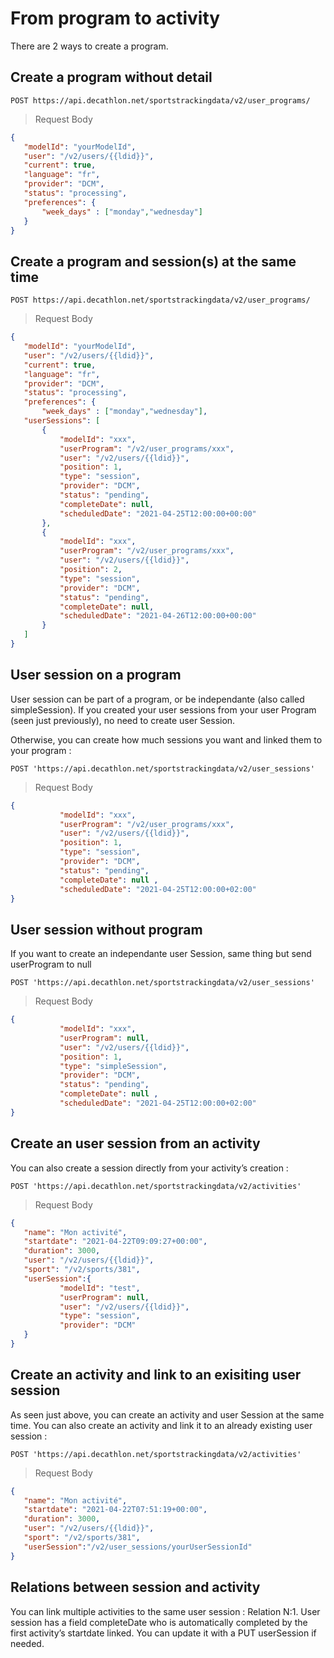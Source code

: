 # From program to activity

There are 2 ways to create a program.

## Create a program without detail

`POST https://api.decathlon.net/sportstrackingdata/v2/user_programs/`

> Request Body

```json
{
   "modelId": "yourModelId",
   "user": "/v2/users/{{ldid}}",
   "current": true,
   "language": "fr",
   "provider": "DCM",
   "status": "processing",
   "preferences": {
       "week_days" : ["monday","wednesday"]
   }
}
```
 
## Create a program and session(s) at the same time

`POST https://api.decathlon.net/sportstrackingdata/v2/user_programs/`

> Request Body

```json
{
   "modelId": "yourModelId",
   "user": "/v2/users/{{ldid}}",
   "current": true,
   "language": "fr",
   "provider": "DCM",
   "status": "processing",
   "preferences": {
       "week_days" : ["monday","wednesday"],
   "userSessions": [
       {
           "modelId": "xxx",
           "userProgram": "/v2/user_programs/xxx",
           "user": "/v2/users/{{ldid}}",
           "position": 1,
           "type": "session",
           "provider": "DCM",
           "status": "pending",
           "completeDate": null,
           "scheduledDate": "2021-04-25T12:00:00+00:00"
       },
       {
           "modelId": "xxx",
           "userProgram": "/v2/user_programs/xxx",
           "user": "/v2/users/{{ldid}}",
           "position": 2,
           "type": "session",
           "provider": "DCM",
           "status": "pending",
           "completeDate": null,
           "scheduledDate": "2021-04-26T12:00:00+00:00"
       }
   ]
}
```
 
## User session on a program

User session can be part of a program, or be independante (also called simpleSession).
If you created your user sessions from your user Program (seen just previously), no need to create user Session.

Otherwise, you can create how much sessions you want and linked them to your program :


`POST 'https://api.decathlon.net/sportstrackingdata/v2/user_sessions'`

> Request Body

```json
{
           "modelId": "xxx",
           "userProgram": "/v2/user_programs/xxx",
           "user": "/v2/users/{{ldid}}",
           "position": 1,
           "type": "session",
           "provider": "DCM",
           "status": "pending",
           "completeDate": null ,
           "scheduledDate": "2021-04-25T12:00:00+02:00"
}
```


## User session without program

If you want to create an independante user Session, same thing but send userProgram to null

`POST 'https://api.decathlon.net/sportstrackingdata/v2/user_sessions'`

> Request Body

```json
{
           "modelId": "xxx",
           "userProgram": null,
           "user": "/v2/users/{{ldid}}",
           "position": 1,
           "type": "simpleSession",
           "provider": "DCM",
           "status": "pending",
           "completeDate": null ,
           "scheduledDate": "2021-04-25T12:00:00+02:00"
}
```


## Create an user session from an activity

You can also create a session directly from your activity’s creation :

`POST 'https://api.decathlon.net/sportstrackingdata/v2/activities'`

> Request Body

```json
{
   "name": "Mon activité",
   "startdate": "2021-04-22T09:09:27+00:00",
   "duration": 3000,
   "user": "/v2/users/{{ldid}}",
   "sport": "/v2/sports/381",
   "userSession":{
           "modelId": "test",
           "userProgram": null,
           "user": "/v2/users/{{ldid}}",
           "type": "session",
           "provider": "DCM"
   }
}
```


## Create an activity and link to an exisiting user session

As seen just above, you can create an activity and user Session at the same time.
You can also create an activity and link it to an already existing user session :

`POST 'https://api.decathlon.net/sportstrackingdata/v2/activities'`

> Request Body

```json
{
   "name": "Mon activité",
   "startdate": "2021-04-22T07:51:19+00:00",
   "duration": 3000,
   "user": "/v2/users/{{ldid}}",
   "sport": "/v2/sports/381",
   "userSession":"/v2/user_sessions/yourUserSessionId"
}
```

## Relations between session and activity
You can link multiple activities to the same user session :
Relation N:1.
User session has a field completeDate who is automatically completed by the first activity’s startdate linked. You can update it with a PUT userSession if needed.


